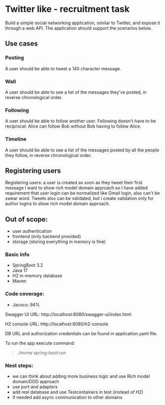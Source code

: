 # Twitter like - recruitment task

Build a simple social networking application, similar to Twitter, and expose it through a web API. The application should support the scenarios below.

## Use cases

### Posting

A user should be able to tweet a 140 character message.

### Wall

A user should be able to see a list of the messages they've posted, in reverse chronological order.

### Following

A user should be able to follow another user. Following doesn't have to be reciprocal: Alice can follow Bob without Bob having to follow Alice.

### Timeline

A user should be able to see a list of the messages posted by all the people they follow, in reverse chronological order.

## Registering users

Registering users: a user is created as soon as they tweet their first message
I want to show rich model domain approach so I have added requirement that user login can be normalized like Gmail login, also can't be swear word.
Tweets also can be validated, but i create validation only for author logins to show rich model domain approach.

## Out of scope:

- user authentication
- frontend (only backend provided)
- storage (storing everything in memory is fine)

### Basic info
- SpringBoot 3.2
- Java 17
- H2 in-memory database
- Maven

### Code coverage:
- Jacoco: 94%

Swagger UI URL: http://localhost:8080/swagger-ui/index.html

H2 console URL: http://localhost:8080/h2-console

DB URL and authorization credentials can be found in application.yaml file.

To run the app execute command:
>./mvnw spring-boot:run
 
### Nest steps:
- we can think about adding more business logic and use Rich model domain/DDD approach
- use port and adapters
- add real database and use Testcontainers in test (instead of H2)
- if needed add async communication to other domains